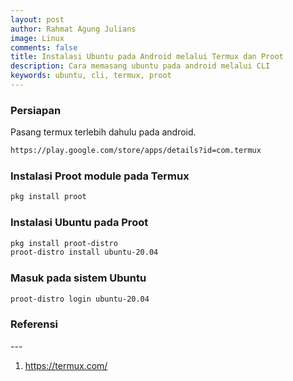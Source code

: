 ```yaml
---
layout: post
author: Rahmat Agung Julians
image: Linux
comments: false
title: Instalasi Ubuntu pada Android melalui Termux dan Proot
description: Cara memasang ubuntu pada android melalui CLI
keywords: ubuntu, cli, termux, proot
---
```


### Persiapan

Pasang termux terlebih dahulu pada android.

```bash
https://play.google.com/store/apps/details?id=com.termux
```

### Instalasi Proot module pada Termux

```bash
pkg install proot
```

### Instalasi Ubuntu pada Proot

```bash
pkg install proot-distro
proot-distro install ubuntu-20.04
```

### Masuk pada sistem Ubuntu

```bash
proot-distro login ubuntu-20.04
```

<h3 class="title-referensi"><b>Referensi</b></h3> 
--- 
<ol class="referensi">
    <li>
        <a href="https://termux.com/">https://termux.com/</a><br/>
    </li>
</ol>

